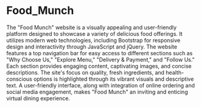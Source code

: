 # Food_Munch
The "Food Munch" website is a visually appealing and user-friendly platform designed to showcase a variety of delicious food offerings. It utilizes modern web technologies, including Bootstrap for responsive design and interactivity through JavaScript and jQuery. The website features a top navigation bar for easy access to different sections such as "Why Choose Us," "Explore Menu," "Delivery & Payment," and "Follow Us." Each section provides engaging content, captivating images, and concise descriptions. The site's focus on quality, fresh ingredients, and health-conscious options is highlighted through its vibrant visuals and descriptive text. A user-friendly interface, along with integration of online ordering and social media engagement, makes "Food Munch" an inviting and enticing virtual dining experience.





